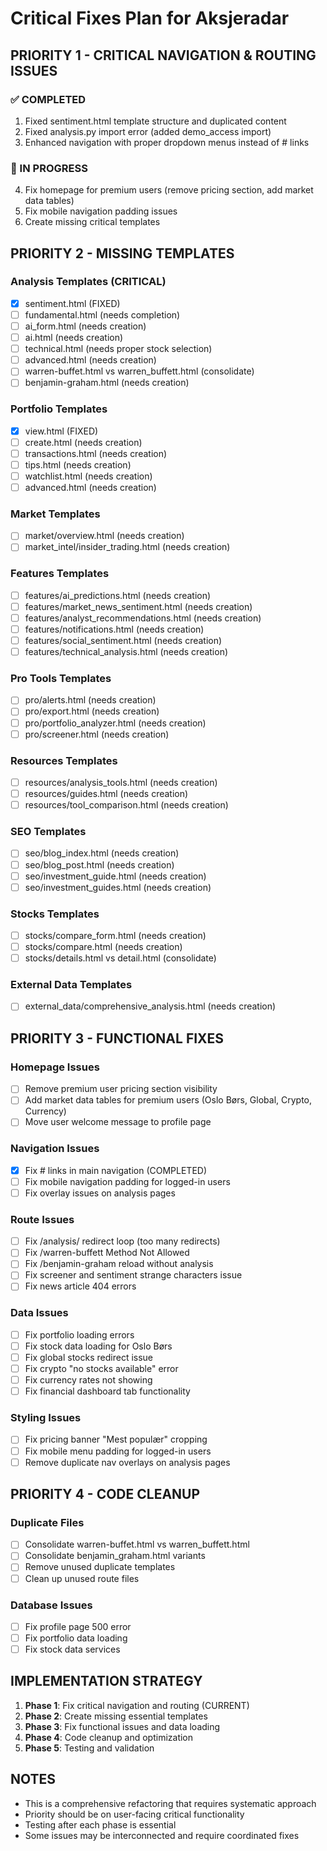 # Critical Fixes Plan for Aksjeradar

## PRIORITY 1 - CRITICAL NAVIGATION & ROUTING ISSUES

### ✅ COMPLETED
1. Fixed sentiment.html template structure and duplicated content
2. Fixed analysis.py import error (added demo_access import)
3. Enhanced navigation with proper dropdown menus instead of # links

### 🚧 IN PROGRESS 
4. Fix homepage for premium users (remove pricing section, add market data tables)
5. Fix mobile navigation padding issues
6. Create missing critical templates

## PRIORITY 2 - MISSING TEMPLATES

### Analysis Templates (CRITICAL)
- [x] sentiment.html (FIXED)
- [ ] fundamental.html (needs completion)
- [ ] ai_form.html (needs creation)
- [ ] ai.html (needs creation)
- [ ] technical.html (needs proper stock selection)
- [ ] advanced.html (needs creation)
- [ ] warren-buffet.html vs warren_buffett.html (consolidate)
- [ ] benjamin-graham.html (needs creation)

### Portfolio Templates
- [x] view.html (FIXED)
- [ ] create.html (needs creation)
- [ ] transactions.html (needs creation)
- [ ] tips.html (needs creation)
- [ ] watchlist.html (needs creation)
- [ ] advanced.html (needs creation)

### Market Templates
- [ ] market/overview.html (needs creation)
- [ ] market_intel/insider_trading.html (needs creation)

### Features Templates
- [ ] features/ai_predictions.html (needs creation)
- [ ] features/market_news_sentiment.html (needs creation)
- [ ] features/analyst_recommendations.html (needs creation)
- [ ] features/notifications.html (needs creation)
- [ ] features/social_sentiment.html (needs creation)
- [ ] features/technical_analysis.html (needs creation)

### Pro Tools Templates
- [ ] pro/alerts.html (needs creation)
- [ ] pro/export.html (needs creation)
- [ ] pro/portfolio_analyzer.html (needs creation)
- [ ] pro/screener.html (needs creation)

### Resources Templates
- [ ] resources/analysis_tools.html (needs creation)
- [ ] resources/guides.html (needs creation)
- [ ] resources/tool_comparison.html (needs creation)

### SEO Templates
- [ ] seo/blog_index.html (needs creation)
- [ ] seo/blog_post.html (needs creation)
- [ ] seo/investment_guide.html (needs creation)
- [ ] seo/investment_guides.html (needs creation)

### Stocks Templates
- [ ] stocks/compare_form.html (needs creation)
- [ ] stocks/compare.html (needs creation)
- [ ] stocks/details.html vs detail.html (consolidate)

### External Data Templates
- [ ] external_data/comprehensive_analysis.html (needs creation)

## PRIORITY 3 - FUNCTIONAL FIXES

### Homepage Issues
- [ ] Remove premium user pricing section visibility
- [ ] Add market data tables for premium users (Oslo Børs, Global, Crypto, Currency)
- [ ] Move user welcome message to profile page

### Navigation Issues
- [x] Fix # links in main navigation (COMPLETED)
- [ ] Fix mobile navigation padding for logged-in users
- [ ] Fix overlay issues on analysis pages

### Route Issues
- [ ] Fix /analysis/ redirect loop (too many redirects)
- [ ] Fix /warren-buffett Method Not Allowed
- [ ] Fix /benjamin-graham reload without analysis
- [ ] Fix screener and sentiment strange characters issue
- [ ] Fix news article 404 errors

### Data Issues
- [ ] Fix portfolio loading errors
- [ ] Fix stock data loading for Oslo Børs
- [ ] Fix global stocks redirect issue
- [ ] Fix crypto "no stocks available" error
- [ ] Fix currency rates not showing
- [ ] Fix financial dashboard tab functionality

### Styling Issues
- [ ] Fix pricing banner "Mest populær" cropping
- [ ] Fix mobile menu padding for logged-in users
- [ ] Remove duplicate nav overlays on analysis pages

## PRIORITY 4 - CODE CLEANUP

### Duplicate Files
- [ ] Consolidate warren-buffet.html vs warren_buffett.html
- [ ] Consolidate benjamin_graham.html variants
- [ ] Remove unused duplicate templates
- [ ] Clean up unused route files

### Database Issues
- [ ] Fix profile page 500 error
- [ ] Fix portfolio data loading
- [ ] Fix stock data services

## IMPLEMENTATION STRATEGY

1. **Phase 1**: Fix critical navigation and routing (CURRENT)
2. **Phase 2**: Create missing essential templates
3. **Phase 3**: Fix functional issues and data loading
4. **Phase 4**: Code cleanup and optimization
5. **Phase 5**: Testing and validation

## NOTES
- This is a comprehensive refactoring that requires systematic approach
- Priority should be on user-facing critical functionality
- Testing after each phase is essential
- Some issues may be interconnected and require coordinated fixes
